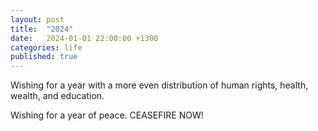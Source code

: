 ```yaml
---
layout: post
title:  "2024"
date:   2024-01-01 22:00:00 +1300
categories: life
published: true
---
```


Wishing for a year with a more even distribution of human rights, health, wealth, and education.

Wishing for a year of peace. CEASEFIRE NOW!
